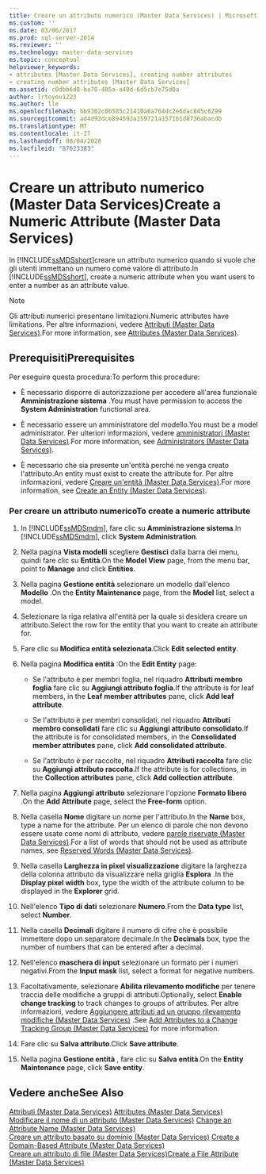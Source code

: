 ```yaml
---
title: Creare un attributo numerico (Master Data Services) | Microsoft Docs
ms.custom: ''
ms.date: 03/06/2017
ms.prod: sql-server-2014
ms.reviewer: ''
ms.technology: master-data-services
ms.topic: conceptual
helpviewer_keywords:
- attributes [Master Data Services], creating number attributes
- creating number attributes [Master Data Services]
ms.assetid: c0dbb6d8-ba78-485a-a40d-6d5cb7e75d0a
author: lrtoyou1223
ms.author: lle
ms.openlocfilehash: bb9302c0b585c21410a6a764dc2e6dac845c6299
ms.sourcegitcommit: ad4d92dce894592a259721a1571b1d8736abacdb
ms.translationtype: MT
ms.contentlocale: it-IT
ms.lasthandoff: 08/04/2020
ms.locfileid: "87623383"
---
```

# <a name="create-a-numeric-attribute-master-data-services"></a><span data-ttu-id="d622b-102">Creare un attributo numerico (Master Data Services)</span><span class="sxs-lookup"><span data-stu-id="d622b-102">Create a Numeric Attribute (Master Data Services)</span></span>
  <span data-ttu-id="d622b-103">In [!INCLUDE[ssMDSshort](../includes/ssmdsshort-md.md)]creare un attributo numerico quando si vuole che gli utenti immettano un numero come valore di attributo.</span><span class="sxs-lookup"><span data-stu-id="d622b-103">In [!INCLUDE[ssMDSshort](../includes/ssmdsshort-md.md)], create a numeric attribute when you want users to enter a number as an attribute value.</span></span>  
  
> [!NOTE]  
>  <span data-ttu-id="d622b-104">Gli attributi numerici presentano limitazioni.</span><span class="sxs-lookup"><span data-stu-id="d622b-104">Numeric attributes have limitations.</span></span> <span data-ttu-id="d622b-105">Per altre informazioni, vedere [Attributi &#40;Master Data Services&#41;](attributes-master-data-services.md).</span><span class="sxs-lookup"><span data-stu-id="d622b-105">For more information, see [Attributes &#40;Master Data Services&#41;](attributes-master-data-services.md).</span></span>  
  
## <a name="prerequisites"></a><span data-ttu-id="d622b-106">Prerequisiti</span><span class="sxs-lookup"><span data-stu-id="d622b-106">Prerequisites</span></span>  
 <span data-ttu-id="d622b-107">Per eseguire questa procedura:</span><span class="sxs-lookup"><span data-stu-id="d622b-107">To perform this procedure:</span></span>  
  
-   <span data-ttu-id="d622b-108">È necessario disporre di autorizzazione per accedere all'area funzionale **Amministrazione sistema** .</span><span class="sxs-lookup"><span data-stu-id="d622b-108">You must have permission to access the **System Administration** functional area.</span></span>  
  
-   <span data-ttu-id="d622b-109">È necessario essere un amministratore del modello.</span><span class="sxs-lookup"><span data-stu-id="d622b-109">You must be a model administrator.</span></span> <span data-ttu-id="d622b-110">Per ulteriori informazioni, vedere [amministratori &#40;Master Data Services&#41;](../../2014/master-data-services/administrators-master-data-services.md).</span><span class="sxs-lookup"><span data-stu-id="d622b-110">For more information, see [Administrators &#40;Master Data Services&#41;](../../2014/master-data-services/administrators-master-data-services.md).</span></span>  
  
-   <span data-ttu-id="d622b-111">È necessario che sia presente un'entità perché ne venga creato l'attributo.</span><span class="sxs-lookup"><span data-stu-id="d622b-111">An entity must exist to create the attribute for.</span></span> <span data-ttu-id="d622b-112">Per altre informazioni, vedere [Creare un'entità &#40;Master Data Services&#41;](../../2014/master-data-services/create-an-entity-master-data-services.md).</span><span class="sxs-lookup"><span data-stu-id="d622b-112">For more information, see [Create an Entity &#40;Master Data Services&#41;](../../2014/master-data-services/create-an-entity-master-data-services.md).</span></span>  
  
### <a name="to-create-a-numeric-attribute"></a><span data-ttu-id="d622b-113">Per creare un attributo numerico</span><span class="sxs-lookup"><span data-stu-id="d622b-113">To create a numeric attribute</span></span>  
  
1.  <span data-ttu-id="d622b-114">In [!INCLUDE[ssMDSmdm](../includes/ssmdsmdm-md.md)], fare clic su **Amministrazione sistema**.</span><span class="sxs-lookup"><span data-stu-id="d622b-114">In [!INCLUDE[ssMDSmdm](../includes/ssmdsmdm-md.md)], click **System Administration**.</span></span>  
  
2.  <span data-ttu-id="d622b-115">Nella pagina **Vista modelli** scegliere **Gestisci** dalla barra dei menu, quindi fare clic su **Entità**.</span><span class="sxs-lookup"><span data-stu-id="d622b-115">On the **Model View** page, from the menu bar, point to **Manage** and click **Entities**.</span></span>  
  
3.  <span data-ttu-id="d622b-116">Nella pagina **Gestione entità** selezionare un modello dall'elenco **Modello** .</span><span class="sxs-lookup"><span data-stu-id="d622b-116">On the **Entity Maintenance** page, from the **Model** list, select a model.</span></span>  
  
4.  <span data-ttu-id="d622b-117">Selezionare la riga relativa all'entità per la quale si desidera creare un attributo.</span><span class="sxs-lookup"><span data-stu-id="d622b-117">Select the row for the entity that you want to create an attribute for.</span></span>  
  
5.  <span data-ttu-id="d622b-118">Fare clic su **Modifica entità selezionata**.</span><span class="sxs-lookup"><span data-stu-id="d622b-118">Click **Edit selected entity**.</span></span>  
  
6.  <span data-ttu-id="d622b-119">Nella pagina **Modifica entità** :</span><span class="sxs-lookup"><span data-stu-id="d622b-119">On the **Edit Entity** page:</span></span>  
  
    -   <span data-ttu-id="d622b-120">Se l'attributo è per membri foglia, nel riquadro **Attributi membro foglia** fare clic su **Aggiungi attributo foglia**.</span><span class="sxs-lookup"><span data-stu-id="d622b-120">If the attribute is for leaf members, in the **Leaf member attributes** pane, click **Add leaf attribute**.</span></span>  
  
    -   <span data-ttu-id="d622b-121">Se l'attributo è per membri consolidati, nel riquadro **Attributi membro consolidati** fare clic su **Aggiungi attributo consolidato**.</span><span class="sxs-lookup"><span data-stu-id="d622b-121">If the attribute is for consolidated members, in the **Consolidated member attributes** pane, click **Add consolidated attribute**.</span></span>  
  
    -   <span data-ttu-id="d622b-122">Se l'attributo è per raccolte, nel riquadro **Attributi raccolta** fare clic su **Aggiungi attributo raccolta**.</span><span class="sxs-lookup"><span data-stu-id="d622b-122">If the attribute is for collections, in the **Collection attributes** pane, click **Add collection attribute**.</span></span>  
  
7.  <span data-ttu-id="d622b-123">Nella pagina **Aggiungi attributo** selezionare l'opzione **Formato libero** .</span><span class="sxs-lookup"><span data-stu-id="d622b-123">On the **Add Attribute** page, select the **Free-form** option.</span></span>  
  
8.  <span data-ttu-id="d622b-124">Nella casella **Nome** digitare un nome per l'attributo.</span><span class="sxs-lookup"><span data-stu-id="d622b-124">In the **Name** box, type a name for the attribute.</span></span> <span data-ttu-id="d622b-125">Per un elenco di parole che non devono essere usate come nomi di attributo, vedere [parole riservate &#40;Master Data Services&#41;](../../2014/master-data-services/reserved-words-master-data-services.md).</span><span class="sxs-lookup"><span data-stu-id="d622b-125">For a list of words that should not be used as attribute names, see [Reserved Words &#40;Master Data Services&#41;](../../2014/master-data-services/reserved-words-master-data-services.md).</span></span>  
  
9. <span data-ttu-id="d622b-126">Nella casella **Larghezza in pixel visualizzazione** digitare la larghezza della colonna attributo da visualizzare nella griglia **Esplora** .</span><span class="sxs-lookup"><span data-stu-id="d622b-126">In the **Display pixel width** box, type the width of the attribute column to be displayed in the **Explorer** grid.</span></span>  
  
10. <span data-ttu-id="d622b-127">Nell'elenco **Tipo di dati** selezionare **Numero**.</span><span class="sxs-lookup"><span data-stu-id="d622b-127">From the **Data type** list, select **Number**.</span></span>  
  
11. <span data-ttu-id="d622b-128">Nella casella **Decimali** digitare il numero di cifre che è possibile immettere dopo un separatore decimale.</span><span class="sxs-lookup"><span data-stu-id="d622b-128">In the **Decimals** box, type the number of numbers that can be entered after a decimal.</span></span>  
  
12. <span data-ttu-id="d622b-129">Nell'elenco **maschera di input** selezionare un formato per i numeri negativi.</span><span class="sxs-lookup"><span data-stu-id="d622b-129">From the **Input mask** list, select a format for negative numbers.</span></span>  
  
13. <span data-ttu-id="d622b-130">Facoltativamente, selezionare **Abilita rilevamento modifiche** per tenere traccia delle modifiche a gruppi di attributi.</span><span class="sxs-lookup"><span data-stu-id="d622b-130">Optionally, select **Enable change tracking** to track changes to groups of attributes.</span></span> <span data-ttu-id="d622b-131">Per altre informazioni, vedere [Aggiungere attributi ad un gruppo rilevamento modifiche &#40;Master Data Services&#41;](../../2014/master-data-services/add-attributes-to-a-change-tracking-group-master-data-services.md) .</span><span class="sxs-lookup"><span data-stu-id="d622b-131">See [Add Attributes to a Change Tracking Group &#40;Master Data Services&#41;](../../2014/master-data-services/add-attributes-to-a-change-tracking-group-master-data-services.md) for more information.</span></span>  
  
14. <span data-ttu-id="d622b-132">Fare clic su **Salva attributo**.</span><span class="sxs-lookup"><span data-stu-id="d622b-132">Click **Save attribute**.</span></span>  
  
15. <span data-ttu-id="d622b-133">Nella pagina **Gestione entità** , fare clic su **Salva entità**.</span><span class="sxs-lookup"><span data-stu-id="d622b-133">On the **Entity Maintenance** page, click **Save entity**.</span></span>  
  
## <a name="see-also"></a><span data-ttu-id="d622b-134">Vedere anche</span><span class="sxs-lookup"><span data-stu-id="d622b-134">See Also</span></span>  
 <span data-ttu-id="d622b-135">[Attributi &#40;Master Data Services&#41;](attributes-master-data-services.md) </span><span class="sxs-lookup"><span data-stu-id="d622b-135">[Attributes &#40;Master Data Services&#41;](attributes-master-data-services.md) </span></span>  
 <span data-ttu-id="d622b-136">[Modificare il nome di un attributo &#40;Master Data Services&#41;](change-an-attribute-name-and-data-type-master-data-services.md) </span><span class="sxs-lookup"><span data-stu-id="d622b-136">[Change an Attribute Name &#40;Master Data Services&#41;](change-an-attribute-name-and-data-type-master-data-services.md) </span></span>  
 <span data-ttu-id="d622b-137">[Creare un attributo basato su dominio &#40;Master Data Services&#41;](../../2014/master-data-services/create-a-domain-based-attribute-master-data-services.md) </span><span class="sxs-lookup"><span data-stu-id="d622b-137">[Create a Domain-Based Attribute &#40;Master Data Services&#41;](../../2014/master-data-services/create-a-domain-based-attribute-master-data-services.md) </span></span>  
 [<span data-ttu-id="d622b-138">Creare un attributo di file &#40;Master Data Services&#41;</span><span class="sxs-lookup"><span data-stu-id="d622b-138">Create a File Attribute &#40;Master Data Services&#41;</span></span>](../../2014/master-data-services/create-a-file-attribute-master-data-services.md)  
  
  
